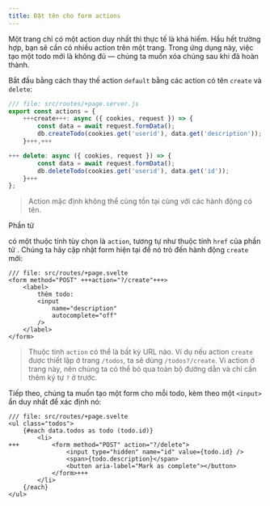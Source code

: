 ```yaml
---
title: Đặt tên cho form actions
---
```


Một trang chỉ có một action duy nhất thì thực tế là khá hiếm. Hầu hết trường hợp, bạn sẽ cần có nhiều action trên một trang. Trong ứng dụng này, việc tạo một todo mới là không đủ — chúng ta muốn xóa chúng sau khi đã hoàn thành.

Bắt đầu bằng cách thay thế action `default` bằng các action có tên `create` và `delete`:

```js
/// file: src/routes/+page.server.js
export const actions = {
	+++create+++: async ({ cookies, request }) => {
		const data = await request.formData();
		db.createTodo(cookies.get('userid'), data.get('description'));
	}+++,+++

+++	delete: async ({ cookies, request }) => {
		const data = await request.formData();
		db.deleteTodo(cookies.get('userid'), data.get('id'));
	}+++
};
```

> Action mặc định không thể cùng tồn tại cùng với các hành động có tên.

Phần tử <form> có một thuộc tính tùy chọn là `action`, tương tự như thuộc tính `href` của phần tử <a>. Chúng ta hãy cập nhật form hiện tại để nó trỏ đến hành động `create` mới:

```svelte
/// file: src/routes/+page.svelte
<form method="POST" +++action="?/create"+++>
	<label>
		thêm todo:
		<input
			name="description"
			autocomplete="off"
		/>
	</label>
</form>
```

> Thuộc tính `action` có thể là bất kỳ URL nào. Ví dụ nếu action `create` được thiết lập ở trang `/todos`, ta sẽ dùng `/todos?/create`. Vì action ở trang này, nên chúng ta có thể bỏ qua toàn bộ đường dẫn và chỉ cần thêm ký tự `?` ở trước.

Tiếp theo, chúng ta muốn tạo một form cho mỗi todo, kèm theo một `<input>` ẩn duy nhất để xác định nó:

```svelte
/// file: src/routes/+page.svelte
<ul class="todos">
	{#each data.todos as todo (todo.id)}
		<li>
+++			<form method="POST" action="?/delete">
				<input type="hidden" name="id" value={todo.id} />
				<span>{todo.description}</span>
				<button aria-label="Mark as complete"></button>
			</form>+++
		</li>
	{/each}
</ul>
```
